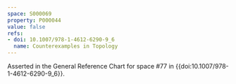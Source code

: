 ```yaml
---
space: S000069
property: P000044
value: false
refs:
- doi: 10.1007/978-1-4612-6290-9_6
  name: Counterexamples in Topology
---
```


Asserted in the General Reference Chart for space #77 in
{{doi:10.1007/978-1-4612-6290-9_6}}.
